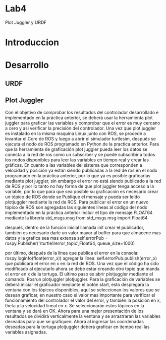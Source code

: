 # Lab4
Plot Juggler y URDF
# Introduccion

# Desarrollo 
## URDF

## Plot Juggler 
Con el objetivo de comprobar los resultados del controlador desarrollado e implementado en la práctica anterior, se deberá usar la herramienta plot juggler para graficar las variables y comprobar que el error es muy cercano a cero y asi verificar la precisión del controlador. 
Una vez que plot juggler es instalado en la misma maquina Linux junto con ROS, se procede a levantar el Core de ROS y luego a abrir el simulador turtlesim, después se ejecuta el nodo de ROS programado en Python de la practica anterior. Para que la herramienta de graficación plot juggler pueda leer los datos se conecta a la red de ros como un subscrber y se puede subscribir a todos los nodos disponibles para leer las variables en tiempo real y crear las gráficas.  En cuanto a las variables del sistema que corresponden a velocidad y posición ya están siendo publicadas a la red de ros en el nodo programado en la práctica anterior, por lo que ya es posible graficarlas mediante plot juggler, sin embargo el error no está siendo publicado a la red de ROS y por lo tanto no hay forma de que plot juggler tenga acceso a la variable, por lo que para que sea posible su graficación es necesario crear un tópico de ROS donde se Publique el mensaje y pueda ser leído plotjuggler mediante la red de ROS. 
Para publicar el error en un nuevo tópico de ROS son agregadas las siguientes líneas al código del nodo implementado en la práctica anterior
Incluir el tipo de mensaje FLOAT64 mediante la librería std_msgs.msg
        from std_msgs.msg import Float64	

después, dentro de la función inicial llamada init crear el publicador, también es necesario darle un valor mayor al buffer para que almacene mas datos y la grafica sea mas extensa
        self.errorPub = rospy.Publisher('/turtle1/error_topic',Float64, queue_size=1000)

por último, después de la línea que publica el error en la consola: 
        rospy.loginfo(float(error_x))
agregar la línea: 
            self.errorPub.publish(error_x)
que publicara el error en x en la red de ROS. 
Una vez que el código ha sido modificado al ejecutarlo ahora se debe estar creando otro topic que manda el error en x de la tortuga.
El ultimo paso es abrir plotjuggler mediante el comando: 
		Rosrun plotjuggler plotjuggler. 
Para la graficación de variables se deberá iniciar el graficador mediante el botón start, esto desplegara la ventana con los tópicos disponibles, aquí se seleccionan los valores que se desean graficar, en nuestro caso el valor mas importante para verificar el funcionamiento del controlador el valor del error, y también la posición en x, theta y la velocidad lineal en x. Se seleccionarán estos tópicos en la ventana y se dará en OK.
Ahora para una mejor presentación de los resultados se dividirá verticalmente la ventana y se arrastraran las variables deseadas para que se grafiquen. 
Ahora al ingresar las coordenadas deseadas para la tortuga plotjuggler deberá graficar en tiempo real las variables asignadas. 




